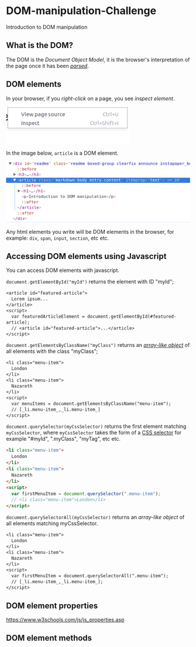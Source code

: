 # DOM-manipulation-Challenge
Introduction to DOM manipulation

## What is the DOM?

The DOM is the _Document Object Model_, it is the browser's interpretation of the page once it has been [_parsed_](https://developer.mozilla.org/en-US/docs/Glossary/Parse).

## DOM elements

In your browser, if you _right-click_ on a page, you see _inspect element_.

![inpect element](./assets/inspect-element.png)

In the image below, `article` is a DOM element.

![article DOM element](./assets/article-element.png)

Any html elements you write will be DOM elements in the browser, for example: `div`, `span`, `input`, `section`, etc etc.

## Accessing DOM elements using Javascript

You can access DOM elements with javascript.

`document.getElementById("myId")` returns the element with ID "myId";
```
<article id="featured-article">
  Lorem ipsum...
</article>
<script>
  var featuredArticleElement = document.getElementById(#featured-article);
  // <article id="featured-article">...</article>
</script>
```

`document.getElementsByClassName("myClass")` returns an [_array-like object_](http://www.nfriedly.com/techblog/2009/06/advanced-javascript-objects-arrays-and-array-like-objects/) of all elements with the class "myClass";

```
<li class="menu-item">
  London
</li>
<li class="menu-item">
  Nazareth
</li>
<script>
  var menuItems = document.getElementsByClassName("menu-item");
  // [_li.menu-item_,_li.menu-item_]
</script>
```

`document.querySelector(myCssSelector)` returns the first element matching `myCssSelector`, where `myCssSelector` takes the form of a [CSS selector](https://developer.mozilla.org/en-US/docs/Web/CSS/CSS_Selectors) for example "#myId", ".myClass", "myTag", etc etc.
```html
<li class="menu-item">
  London
</li>
<li class="menu-item">
  Nazareth
</li>
<script>
  var firstMenuItem = document.querySelector(".menu-item");
  // <li class="menu-item">London</li>
</script>
```
`document.querySelectorAll(myCssSelector)` returns an _array-like object_ of all elements matching myCssSelector.
```
<li class="menu-item">
  London
</li>
<li class="menu-item">
  Nazareth
</li>
<script>
  var firstMenuItem = document.querySelectorAll(".menu-item");
  // [_li.menu-item_,_li.menu-item_];
</script>
```

## DOM element properties

https://www.w3schools.com/js/js_properties.asp

## DOM element methods
